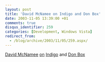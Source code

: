 ```yaml
---
layout: post
title: 'David McNamee on Indigo and Don Box'
date: 2003-11-05 13:39:00 +01
comments: true
disqus_identifier: 259
categories: [Development, Windows Vista]
redirect_from:
  - /blog/archive/2003/11/05/259.aspx/
---
```


[David McNamee](http://www.davidmcnamee.com/) [on](http://www.davidmcnamee.com/permalink.aspx/95994ff4-18d3-432e-b01d-2224432e21b5) [Indigo](http://msdn.microsoft.com/Longhorn/understanding/pillars/Indigo/) and [Don Box](http://www.gotdotnet.com/team/dbox/)

